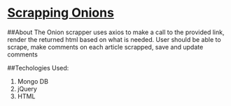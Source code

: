 # [Scrapping Onions](https://jpimentel45.github.io/Portfolio/)

##About
The Onion scrapper uses axios to make a call to the provided link, render the returned html based on what is needed. User should be able to scrape, make comments on each article scrapped, save and update comments

##Techologies Used:

1. Mongo DB
2. jQuery
3. HTML
